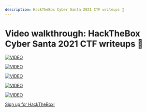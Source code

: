 ```yaml
---
description: HackTheBox Cyber Santa 2021 CTF writeups 💜
---
```


# Video walkthrough: HackTheBox Cyber Santa 2021 CTF writeups 💜

[![VIDEO](https://img.youtube.com/vi/20FkOdoMiRU/0.jpg)](https://youtu.be/20FkOdoMiRU "HTB Cyber Santa 2021: Day 1")

[![VIDEO](https://img.youtube.com/vi/deg0CQwwN-M/0.jpg)](https://youtu.be/deg0CQwwN-M "HTB Cyber Santa 2021: Day 2")

[![VIDEO](https://img.youtube.com/vi/3GGpyEkt8GE/0.jpg)](https://youtu.be/3GGpyEkt8GE "HTB Cyber Santa 2021: Day 3")

[![VIDEO](https://img.youtube.com/vi/JJD45W-C9mQ/0.jpg)](https://youtu.be/JJD45W-C9mQ "HTB Cyber Santa 2021: Day 4")

[![VIDEO](https://img.youtube.com/vi/tV7C6HSrtm4/0.jpg)](https://youtu.be/tV7C6HSrtm4 "HTB Cyber Santa 2021: Day 5")

[Sign up for HackTheBox!](https://hacktheboxltd.sjv.io/xk75Yk)
